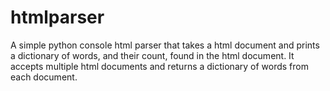 # htmlparser
A simple python console html parser that takes a html document and prints a dictionary of words, and their count, found in the html document. It accepts multiple html documents and returns a dictionary of words from each document.
